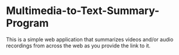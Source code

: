 # Multimedia-to-Text-Summary-Program

This is a simple web application that summarizes videos and/or audio recordings from across the web as you provide the link to it.
